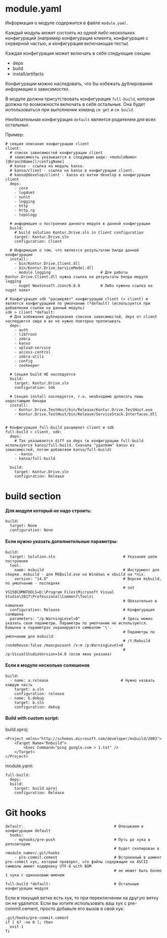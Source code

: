 # module.yaml
Информация о модуле содержится в файле `module.yaml`.

Каждый модуль может состоять из одной либо нескольких конфигураций (например конфигурация клиента, конфигурация с серверной частью, и конфигурация включающая тесты).

Каждая конфигурация может включать в себя следующие секции:

- deps
- build
- install/artifacts

Конфигурации можно наследовать, что бы избежать дублирования информации о зависимостях.

В модуле должна присутствовать конфигурация `full-build`, которая должна по возможности включать в себя остальные. Она будет использоваться при выполнении команд `cm get` и `cm build`.

Необязательная конфигурация `default` является родителем для всех остальных.

Пример:

	# секция описания конфигурации client
	client: 
	  # список зависимостей конфигурации client
	  # зависимость указывается в следующем виде: <moduleName>[@branchName][/configName]
	  # kanso - ссылка на модуль kanso. 
	  # kanso/client - ссылка на kanso в конфигурации client. 
	  # kanso@develop/client - kanso из ветки develop в конфигурации client
	  deps: 
	    - core
	    - log4net
	    - nunit
	    - logging
	    - http
	    - http.rp
	    - topology
	  
	  # информация о построении данного модуля в данной конфигурации
	  build:
		# build solution Kontur.Drive.sln in Client configuration
	    target: Kontur.Drive.sln
	    configuration: Client	   

	  # Информация о том, что является результатом билда данной конфигурации
	  install:
	    - bin/Kontur.Drive.Client.dll
	    - bin/Kontur.Drive.ServiceModel.dll
	    - module logging                      # Для работы Kontur.Drive.Client.dll нужна ссылка на результаты билда модуля logging
	    - nuget Newtonsoft.Json/6.0.8         # Либо нужена ссылка на nuget пакет
	  
	# Конфигурация sdk "расширяет" конфигурацию client (> client) и является конфигурацией по умолчанию (*default) (используется при добавлении ссылки на данный модуль)
	sdk > client *default:
	  # Для избежания дублирования списков зависимостей, deps от client наследуются сюда и их не нужно повторно прописывать
	  deps:
	    - auth
	    - libfront
	    - zebra
	    - kanso
	    - upload-service
	    - access-control
	    - zebra-utils
	    - config
	    - zookeeper
	  
	  # Секция build НЕ наследуется
	  build:
	    target: Kontur.Drive.sln
	    configuration: Sdk
	  
	  # Секция install наследуется, т.е. необходимо дописать лишь недостающие бинари
	  install:
	    - Kontur.Drive.TestHost/bin/Release/Kontur.Drive.TestHost.exe
	    - Kontur.Drive.TestHost/bin/Release/ServiceStack.Interfaces.dll
	  
	  
	# Конфигурация full-build расширяет client и sdk
	full-build > client, sdk:
	  deps:
	    # Так указывается diff на deps (в конфигурации full-build используется kanso/full-build. Сначала "удаляем" kanso из зависимостей, потом добавляем kanso/full-build)
	    - -kanso
	    - kanso/full-build
	 
	  build:
	    target: Kontur.Drive.sln
	    configuration: Release


# build section

#### Для модуля который не надо строить:

	build:
	  target: None
	  configuration: None

#### Если нужно указать дополнительные параметры:
	
	build:                                             
	  target: Solution.sln                              # Указание цели построения
	  tool:                                        
	    name: msbuild                                   # Инструмент для сборки. msbuild - для MSBuild.exe на Windows и xbuild на *nix.
	    version: "14.0"                                 # Версия msbuild, по умолчанию - последняя
	                                                    # set VS150COMNTOOLS=D:\Program Files\Microsoft Visual Studio\2017\Professional\Common7\Tools\
	                                                    # Обязательно в кавычках
	  configuration: Release                            # Конфигурация солюшена
	  parameters: "/p:WarningLevel=0"                   # Здесь можно указать свои параметры. Параметры по умолчанию не используются. Кавычки в параметрах экранируются символом '\'.
	                                                    # Параметры по умолчанию для msbuild:
	                                                    # /t:Rebuild /nodeReuse:false /maxcpucount /v:m /p:WarningLevel=0
	                                                    # /p:VisualStudioVersion=14.0 (если явно указана)


#### Если в модуле несколько солюшенов
	
	build:
	  - name: a.release                                # Нужно назвать каждую часть
	    target: a.sln
	    configuration: release
	  - name: b.debug
	    target: b.sln
	    configuration: debug

#### Build with custom script:

build.xproj:

	<Project xmlns="http://schemas.microsoft.com/developer/msbuild/2003">
	    <Target Name="Rebuild">
	        <Exec Command="ping google.com > 1.txt" />
	    </Target>
	</Project>

module.yaml:

	full-build:
	  deps:
	  build:
	    target: build.xproj
	    configuration: Release

# Git hooks
	
	default:                                        # Описываем в конфигурации default
	  hooks:
	    - myhooks/pre-push                          # Путь до хука в репозитории
	                                                # будет скопирован в <module_name>/.git/hooks
	    - pre-commit.cement                         # Встроенный в цемент pre-commit хук, который проверит, что файлы содержащие не ASCII символы имеют кодировку UTF-8 with BOM
	                                                # не может быть более 1 хука с одинаковым именем
	  
	full-build *default:                            # Остальные конфигурации модуля


Если в текущей ветке есть хук, то при переключении на другую ветку он не удалится.
Если вы хотите использовать ваш хук с pre-commit.cement, просто добавьте его вызов в свой хук:

	.git/hooks/pre-commit.cement
	if [ $? -ne 0 ]; then
	  exit 1
	fi

